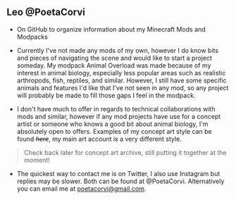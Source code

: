## Leo @PoetaCorvi

+ On GitHub to organize information about my Minecraft Mods and Modpacks

+ Currently I've not made any mods of my own, however I do know bits and pieces of navigating the scene and would like to start a project someday. My modpack Animal Overload
was made because of my interest in animal biology, especially less popular areas such as realistic arthropods, fish, reptiles, and similar. 
However, I still have some specific animals and features I'd like that I've not seen in any mod, so any project will probably be made to fill those gaps I feel in the modpack.

+ I don't have much to offer in regards to technical collaborations with mods and similar, however if any mod projects have use for a concept artist or someone who knows a good
bit about animal biology, I'm absolutely open to offers. Examples of my concept art style can be found ~~_here_~~, my main art account is a very different style. 
>Check back later for concept art archive, still putting it together at the moment!

+ The quickest way to contact me is on Twitter, I also use Instagram but replies may be slower. Both can be found at @PoetaCorvi. Alternatively you can email me at
poetacorvi@gmail.com.

